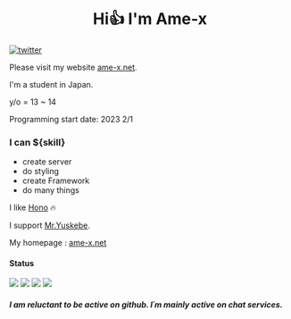 <h1 align="center"> Hi👍 I'm Ame-x</h1>  

[![twitter](https://img.shields.io/twitter/follow/amex2189?style=social)](https://twitter.com/amex2189)

Please visit my website [ame-x.net](https://ame-x.net).

I'm a student in Japan.

y/o = 13 ~ 14

Programming start date: 2023 2/1

### I can ${skill}
- create server
- do styling
- create Framework
- do many things

I like [Hono](https://github.com/honojs/hono) 🔥

I support [Mr.Yuskebe](https://github.com/Yusukebe).

My homepage : [ame-x.net](https://www.ame-x.net)

#### Status


![](http://github-profile-summary-cards.vercel.app/api/cards/most-commit-language?username=EdamAme-x&theme=2077)
![](http://github-profile-summary-cards.vercel.app/api/cards/repos-per-language?username=EdamAme-x&theme=aura_dark)
![](http://github-profile-summary-cards.vercel.app/api/cards/productive-time?username=EdamAme-x&theme=aura_dark&utcOffset=8)
![](http://github-profile-summary-cards.vercel.app/api/cards/stats?username=EdamAme-x&theme=2077)

##### I am reluctant to be active on github. I´m mainly active on chat services.
